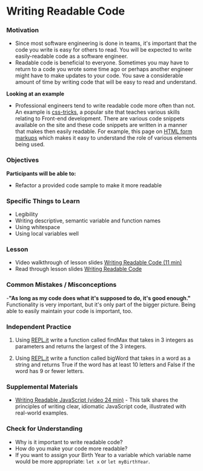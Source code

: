 # Writing Readable Code

### Motivation

- Since most software engineering is done in teams, it's important that the code you write is easy for others to read. You will be expected to write easily-readable code as a software engineer.
- Readable code is beneficial to everyone. Sometimes you may have to return to a code you wrote some time ago or perhaps another engineer might have to make updates to your code. You save a considerable amount of time by writing code that will be easy to read and understand.

**Looking at an example**

- Professional engineers tend to write readable code more often than not. An example is [css-tricks](https://css-tricks.com), a popular site that teaches various skills relating to Front-end development. There are various code snippets available on the site and these code snippets are written in a manner that makes then easily readable. For example, this page on [HTML form markups](https://css-tricks.com/snippets/html/example-form-markup/) which makes it easy to understand the role of various elements being used.

### Objectives

**Participants will be able to:**

- Refactor a provided code sample to make it more readable

### Specific Things to Learn

- Legibility
- Writing descriptive, semantic variable and function names
- Using whitespace
- Using local variables well

### Lesson

- Video walkthrough of lesson slides [Writing Readable Code (11 min)](https://drive.google.com/file/d/1kJU88vbUNmP9aILR61nmXdV7UDqEpuCM/view?usp=sharing)
- Read through lesson slides [Writing Readable Code](https://docs.google.com/presentation/d/1USOZJSzwXmSYepjwrE9r9ky_fmQ8VPE7bshjsBoDsZM/edit?usp=sharing)

### Common Mistakes / Misconceptions

-**"As long as my code does what it's supposed to do, it's good enough."** Functionality is very important, but it's only part of the bigger picture. Being able to easily maintain your code is important, too.

### Independent Practice

1. Using [REPL.it](http://www.repl.it) write a function called findMax that takes in 3 integers as parameters and returns the largest of the 3 integers.

2. Using [REPL.it](http://www.repl.it) write a function called bigWord that takes in a word as a string and returns True if the word has at least 10 letters and False if the word has 9 or fewer letters.

### Supplemental Materials

- [Writing Readable JavaScript (video 24 min)](https://www.youtube.com/watch?v=8WF4AjM-XW8) - This talk shares the principles of writing clear, idiomatic JavaScript code, illustrated with real-world examples.

### Check for Understanding

- Why is it important to write readable code?
- How do you make your code more readable?
- If you want to assign your Birth Year to a variable which variable name would be more appropriate: `let x` or `let myBirthYear`.
